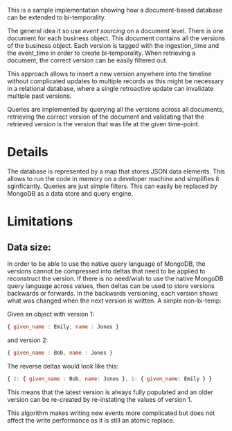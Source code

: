 This is a sample implementation showing how a document-based database can be extended to bi-temporality.


The general idea it so use _event sourcing_ on a document level. There is one document for each business object. This document contains all the versions of the business object. Each version is tagged with the ingestion_time and the event_time in order to create bi-temporality. When retrieving a document, the correct version can be easily filtered out.

This approach allows to insert a new version anywhere into the timeline without complicated updates to multiple records as this might be necessary in a relational database, where a single retroactive update can invalidate multiple past versions.

Queries are implemented by querying all the versions across all documents, retrieving the correct version of the document and validating that the retrieved version is the version that was life at the given time-point. 

Details
===

The database is represented by a map that stores JSON data elements. This allows to run the code in memory on a developer machine and simplifies it sginficantly. Queries are just simple filters. This can easily be replaced by MongoDB as a data store and query engine.

Limitations
===

Data size:
---
 In order to be able to use the native query language of MongoDB, the versions cannot be compressed into deltas that need to be applied to reconstruct the version. If there is no need/wish to use the native MongoDB query language across values, then deltas can be used to store versions backwards or forwards. In the backwards versioning, each version shows what was changed when the next version is written. A simple non-bi-temp:

 Given an object with version 1:
 ```Javascript
 { given_name : Emily, name : Jones }
 ```
and version 2:
 ```Javascript
 { given_name : Bob, name : Jones }
 ```

The reverse deltas would look like this:

 ```JavaScript
 { 2: { given_name : Bob, name: Jones }, 1: { given_name: Emily } }
 ```

 This means that the latest version is always fully populated and an older version can be re-created by re-instating the values of version 1. 

 This algorithm makes writing new events more complicated but does not affect the write performance as it is still an atomic replace.